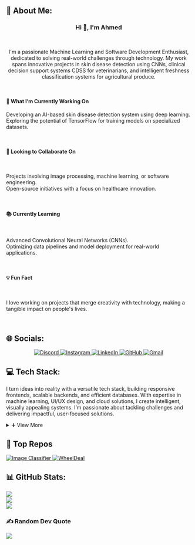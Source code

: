 ## 💫 About Me:
<h3 align="center">Hi 👋, I'm Ahmed</h3><br>
<p align="center">I'm a passionate Machine Learning and Software Development Enthusiast, dedicated to solving real-world challenges through technology. My work spans innovative projects in skin disease detection using CNNs, clinical decision support systems CDSS for veterinarians, and intelligent freshness classification systems for agricultural produce.</p><br>
<h4>🚀 What I’m Currently Working On</h4>
<p>Developing an AI-based skin disease detection system using deep learning.<br>Exploring the potential of TensorFlow for training models on specialized datasets.</p><br>
<h4>🤝 Looking to Collaborate On</h4><br>
<p>Projects involving image processing, machine learning, or software engineering.<br>Open-source initiatives with a focus on healthcare innovation.</p><br>
<h4>📚 Currently Learning</h4><br>
<p>Advanced Convolutional Neural Networks (CNNs).<br>Optimizing data pipelines and model deployment for real-world applications.</p><br>
<h4>💡 Fun Fact</h4><br>
<p>I love working on projects that merge creativity with technology, making a tangible impact on people's lives.</p><br>


## 🌐 Socials:
<p align="center">
  <a href="https://discord.gg/blackdeath_.">
    <img src="https://img.shields.io/badge/Discord-%237289DA.svg?logo=discord&logoColor=white" alt="Discord">
  </a>
  <a href="https://instagram.com/ahmedali.s1044">
    <img src="https://img.shields.io/badge/Instagram-%23E4405F.svg?logo=Instagram&logoColor=white" alt="Instagram">
  </a>
  <a href="https://linkedin.com/in/ahmed-ali-sheikh-84507b1b9">
    <img src="https://img.shields.io/badge/LinkedIn-%230077B5.svg?logo=linkedin&logoColor=white" alt="LinkedIn">
  </a>
  <a href="https://github.com/ahmedalisheikh4">
    <img src="https://img.shields.io/badge/GitHub-black?logo=github&logoColor=white" alt="GitHub">
  </a>
  <a href="mailto:ahmedali.s786@gmail.com">
    <img src="https://img.shields.io/badge/Gmail-red?logo=gmail&logoColor=white" alt="Gmail">
  </a>
</p>



## 💻 Tech Stack:
<p>
I turn ideas into reality with a versatile tech stack, building responsive frontends, scalable backends, and efficient databases. With expertise in machine learning, UI/UX design, and cloud solutions, I create intelligent, visually appealing systems. I’m passionate about tackling challenges and delivering impactful, user-focused solutions.
</p>

<details>
  <summary style="cursor: pointer;">
    <span style="display: inline-block; transition: transform 0.2s;">➕</span> View More
  </summary>

  ### Programming Languages
  ![C](https://img.shields.io/badge/c-%2300599C.svg?style=for-the-badge&logo=c&logoColor=white) ![C++](https://img.shields.io/badge/c++-%2300599C.svg?style=for-the-badge&logo=c%2B%2B&logoColor=white) ![C#](https://img.shields.io/badge/c%23-%23239120.svg?style=for-the-badge&logo=csharp&logoColor=white) ![Python](https://img.shields.io/badge/python-3670A0?style=for-the-badge&logo=python&logoColor=ffdd54) ![JavaScript](https://img.shields.io/badge/javascript-%23323330.svg?style=for-the-badge&logo=javascript&logoColor=%23F7DF1E) ![TypeScript](https://img.shields.io/badge/typescript-%23007ACC.svg?style=for-the-badge&logo=typescript&logoColor=white) ![AssemblyScript](https://img.shields.io/badge/assembly%20script-%23000000.svg?style=for-the-badge&logo=assemblyscript&logoColor=white)

  ---

  ### Scripting & Markup
  ![LaTeX](https://img.shields.io/badge/latex-%23008080.svg?style=for-the-badge&logo=latex&logoColor=white) ![Markdown](https://img.shields.io/badge/markdown-%23000000.svg?style=for-the-badge&logo=markdown&logoColor=white) ![YAML](https://img.shields.io/badge/yaml-%23ffffff.svg?style=for-the-badge&logo=yaml&logoColor=151515)

  ---

  ### Front-End Development
  ![Next JS](https://img.shields.io/badge/Next-black?style=for-the-badge&logo=next.js&logoColor=white) ![React](https://img.shields.io/badge/react-%2320232a.svg?style=for-the-badge&logo=react&logoColor=%2361DAFB) ![TailwindCSS](https://img.shields.io/badge/tailwindcss-%2338B2AC.svg?style=for-the-badge&logo=tailwind-css&logoColor=white) ![ShadcnUI](https://img.shields.io/badge/shadcn%2Fui-000000?style=for-the-badge&logo=shadcnui&logoColor=white) ![Blazor](https://img.shields.io/badge/blazor-%235C2D91.svg?style=for-the-badge&logo=blazor&logoColor=white) ![HTML5](https://img.shields.io/badge/html5-%23E34F26.svg?style=for-the-badge&logo=html5&logoColor=white) ![CSS3](https://img.shields.io/badge/css3-%231572B6.svg?style=for-the-badge&logo=css3&logoColor=white) ![Bootstrap](https://img.shields.io/badge/bootstrap-%238511FA.svg?style=for-the-badge&logo=bootstrap&logoColor=white)

  ---


  ### Back-End Development
![FastAPI](https://img.shields.io/badge/FastAPI-005571?style=for-the-badge&logo=fastapi) ![NodeJS](https://img.shields.io/badge/node.js-6DA55F?style=for-the-badge&logo=node.js&logoColor=white) ![Express.js](https://img.shields.io/badge/express.js-%23404d59.svg?style=for-the-badge&logo=express&logoColor=%2361DAFB) ![.NET](https://img.shields.io/badge/.NET-5C2D91?style=for-the-badge&logo=.net&logoColor=white) ![Flask](https://img.shields.io/badge/Flask-%23000.svg?style=for-the-badge&logo=flask&logoColor=white) ![PHP](https://img.shields.io/badge/php-%23777BB4.svg?style=for-the-badge&logo=php&logoColor=white)

  ---

  ### DevOps & Cloud
  ![Azure](https://img.shields.io/badge/azure-%230072C6.svg?style=for-the-badge&logo=microsoftazure&logoColor=white) ![Github Pages](https://img.shields.io/badge/github%20pages-121013?style=for-the-badge&logo=github&logoColor=white) ![Github Actions](https://img.shields.io/badge/github%20actions-121013.svg?style=for-the-badge&logo=githubactions&logoColor=white) ![Docker](https://img.shields.io/badge/docker-%230db7ed.svg?style=for-the-badge&logo=docker&logoColor=white)

  ---

  ### Content Management Systems
![WordPress](https://img.shields.io/badge/WordPress-%23117AC9.svg?style=for-the-badge&logo=WordPress&logoColor=white) 
![Wix](https://img.shields.io/badge/Wix-%23FF0080.svg?style=for-the-badge&logo=wix&logoColor=white)

  ---

  ### Databases
  ![MongoDB](https://img.shields.io/badge/MongoDB-%234ea94b.svg?style=for-the-badge&logo=mongodb&logoColor=white) ![MySQL](https://img.shields.io/badge/mysql-4479A1.svg?style=for-the-badge&logo=mysql&logoColor=white) ![Microsoft SQL Server](https://img.shields.io/badge/Microsoft%20SQL%20Server-CC2927?style=for-the-badge&logo=microsoft%20sql%20server&logoColor=white)

  ---

  ### Data Science & Machine Learning
  ![Keras](https://img.shields.io/badge/Keras-%23D00000.svg?style=for-the-badge&logo=Keras&logoColor=white) ![Matplotlib](https://img.shields.io/badge/Matplotlib-%23ffffff.svg?style=for-the-badge&logo=Matplotlib&logoColor=black) ![NumPy](https://img.shields.io/badge/numpy-%23013243.svg?style=for-the-badge&logo=numpy&logoColor=white) ![Pandas](https://img.shields.io/badge/pandas-%23150458.svg?style=for-the-badge&logo=pandas&logoColor=white) ![PyTorch](https://img.shields.io/badge/PyTorch-%23EE4C2C.svg?style=for-the-badge&logo=PyTorch&logoColor=white) ![scikit-learn](https://img.shields.io/badge/scikit--learn-%23F7931E.svg?style=for-the-badge&logo=scikit-learn&logoColor=white) ![TensorFlow](https://img.shields.io/badge/TensorFlow-%23FF6F00.svg?style=for-the-badge&logo=TensorFlow&logoColor=white)
  
  ---

  ### Design & Collaboration Tools
![Canva](https://img.shields.io/badge/Canva-%2300C4CC.svg?style=for-the-badge&logo=Canva&logoColor=white) 
![Figma](https://img.shields.io/badge/figma-%23F24E1E.svg?style=for-the-badge&logo=figma&logoColor=white) 
![Slack](https://img.shields.io/badge/Slack-4A154B.svg?style=for-the-badge&logo=slack&logoColor=white)
![Zoom](https://img.shields.io/badge/Zoom-2D8CFF.svg?style=for-the-badge&logo=zoom&logoColor=white)

  ---

</details>

  ## 📂 Top Repos
<p> <a href="https://github.com/ahmedalisheikh4/Image-classifier"> <img src="https://github-readme-stats.vercel.app/api/pin/?username=ahmedalisheikh4&repo=Image-classifier&title_color=fff&icon_color=f9f9f9&text_color=9f9f9f&bg_color=151515" alt="Image Classifier"/> </a> <a href="https://github.com/ahmedalisheikh4/WheelDeal"> <img src="https://github-readme-stats.vercel.app/api/pin/?username=ahmedalisheikh4&repo=WheelDeal&title_color=fff&icon_color=f9f9f9&text_color=9f9f9f&bg_color=151515" alt="WheelDeal"/> </a> </p>

## 📊 GitHub Stats:
![](https://github-readme-stats.vercel.app/api?username=ahmedalisheikh4&theme=radical&hide_border=false&include_all_commits=true&count_private=false)<br/>
![](https://github-readme-streak-stats.herokuapp.com/?user=ahmedalisheikh4&theme=radical&hide_border=false)<br/>
![](https://github-readme-stats.vercel.app/api/top-langs/?username=ahmedalisheikh4&theme=radical&hide_border=false&include_all_commits=true&count_private=false&layout=compact)

### ✍️ Random Dev Quote
![](https://quotes-github-readme.vercel.app/api?type=horizontal&theme=radical)
